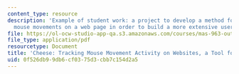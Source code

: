 ```yaml
---
content_type: resource
description: 'Example of student work: a project to develop a method for tracking
  mouse movements on a web page in order to build a more extensive user interest model. '
file: https://ol-ocw-studio-app-qa.s3.amazonaws.com/courses/mas-963-out-of-context-a-course-on-computer-systems-that-adapt-to-and-learn-from-context-fall-2001/0f526db99db6cf0375d3cbb7c154d2a5_cheese.pdf
file_type: application/pdf
resourcetype: Document
title: 'Cheese: Tracking Mouse Movement Activity on Websites, a Tool for User Modeling'
uid: 0f526db9-9db6-cf03-75d3-cbb7c154d2a5
---
```

